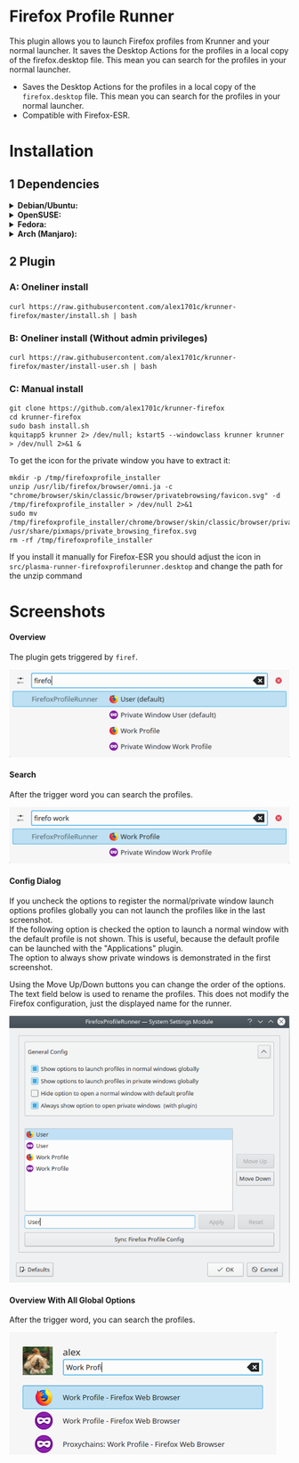 # Firefox Profile Runner
This plugin allows you to launch Firefox profiles from Krunner and your normal launcher.
It saves the Desktop Actions for the profiles in a local copy of the firefox.desktop file.
This mean you can search for the profiles in your normal launcher.

- Saves the Desktop Actions for the profiles in a local copy of the `firefox.desktop` file. This mean you can search for the profiles in your normal launcher.
- Compatible with Firefox-ESR.

# Installation

## 1 Dependencies

<details>
<summary><b>Debian/Ubuntu:</b></summary>
  
```shell
sudo apt install cmake extra-cmake-modules build-essential libkf5runner-dev libkf5textwidgets-dev qtdeclarative5-dev gettext libkf5kcmutils-dev
```
  
</details>

<details>
<summary><b>OpenSUSE:</b></summary>
  
```shell
sudo zypper install cmake extra-cmake-modules libQt5Widgets5 libQt5Core5 libqt5-qtlocation-devel ki18n-devel ktextwidgets-devel kservice-devel krunner-devel gettext-tools kconfigwidgets-devel kcmutils-devel
```

</details>

<details>
<summary><b>Fedora:</b></summary>
  
```shell
sudo dnf install cmake extra-cmake-modules kf5-ki18n-devel kf5-kservice-devel kf5-krunner-devel kf5-ktextwidgets-devel gettext kf5-kcmutils-devel
```
  
</details>

<details>
<summary><b>Arch (Manjaro):</b></summary>
  
```shell
sudo pacman -S install cmake extra-cmake-modules kcmutils
```
  
</details>

## 2 Plugin

### A: Oneliner install

```shell
curl https://raw.githubusercontent.com/alex1701c/krunner-firefox/master/install.sh | bash
```

### B: Oneliner install (Without admin privileges)

```shell
curl https://raw.githubusercontent.com/alex1701c/krunner-firefox/master/install-user.sh | bash
```

### C: Manual install

```shell
git clone https://github.com/alex1701c/krunner-firefox
cd krunner-firefox
sudo bash install.sh
kquitapp5 krunner 2> /dev/null; kstart5 --windowclass krunner krunner > /dev/null 2>&1 &
```

To get the icon for the private window you have to extract it:
```shell
mkdir -p /tmp/firefoxprofile_installer
unzip /usr/lib/firefox/browser/omni.ja -c "chrome/browser/skin/classic/browser/privatebrowsing/favicon.svg" -d /tmp/firefoxprofile_installer > /dev/null 2>&1
sudo mv /tmp/firefoxprofile_installer/chrome/browser/skin/classic/browser/privatebrowsing/favicon.svg /usr/share/pixmaps/private_browsing_firefox.svg
rm -rf /tmp/firefoxprofile_installer
```
If you install it manually for Firefox-ESR you should adjust the icon in `src/plasma-runner-firefoxprofilerunner.desktop` and change the path for the unzip command

# Screenshots

#### Overview
The plugin gets triggered by `firef`.

![Overview](https://raw.githubusercontent.com/alex1701c/Screenshots/master/FirefoxProfileRunner/runner_profiles_overview.png)

#### Search
After the trigger word you can search the profiles. 

![Search](https://raw.githubusercontent.com/alex1701c/Screenshots/master/FirefoxProfileRunner/runner_profiles_search.png)

#### Config Dialog
If you uncheck the options to register the normal/private window launch options profiles globally you can not launch
the profiles like in the last screenshot.  
If the following option is checked the option to launch a normal window with the default profile is not shown.
This is useful, because the default profile can be launched with the "Applications" plugin.  
The option to always show private windows is demonstrated in the first screenshot.

Using the Move Up/Down buttons you can change the order of the options.   
The text field below is used to rename the profiles. This does not modify the Firefox
configuration, just the displayed name for the runner.  

![Config Dialog](https://raw.githubusercontent.com/alex1701c/Screenshots/master/FirefoxProfileRunner/general_config_dialog.png)

#### Overview With All Global Options
After the trigger word, you can search the profiles. 

![Overview With All Global Options](https://raw.githubusercontent.com/alex1701c/Screenshots/master/FirefoxProfileRunner/global_overview_proxychains.png)
